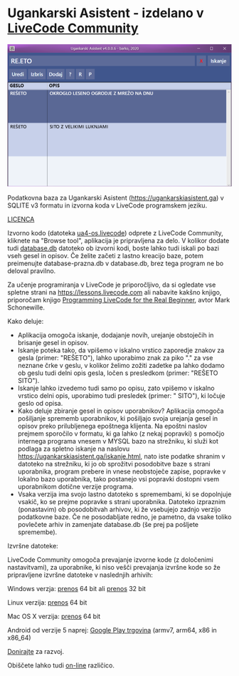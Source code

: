 # Ugankarski Asistent - izdelano v <a href="https://github.com/livecode">LiveCode Community</a>
<a href="https://ugankarskiasistent.ga"><p style="text-align:center;"><img src="ua.png" alt="Ugankarski Asistent"></p></a>

Podatkovna baza za Ugankarski Asistent (https://ugankarskiasistent.ga) v SQLITE v3 formatu in izvorna koda v LiveCode programskem jeziku.

<a href="LICENSE">LICENCA</a>

Izvorno kodo (datoteka <a href="ua4-os.livecode">ua4-os.livecode</a>) odprete z LiveCode Community, kliknete na "Browse tool", aplikacija je pripravljena za delo. V kolikor dodate tudi <a href="database.db">database.db</a> datoteko ob izvorni kodi, boste lahko tudi iskali po bazi vseh gesel in opisov. Če želite začeti z lastno kreacijo baze, potem preimenujte database-prazna.db v database.db, brez tega program ne bo deloval pravilno.

Za učenje programiranja v LiveCode je priporočljivo, da si ogledate vse spletne strani na https://lessons.livecode.com ali nabavite kakšno knjigo, priporočam knjigo <a href="http://www3.economy-x-talk.com/file.php?node=programming-livecode-for-the-real-beginner&fbclid=IwAR3ECEBve8CO_SVNwr7mN-GpGPo567owqUIpFv83qhiiyBacu7ENsEN9Qow">Programming LiveCode for the Real Beginner</a>, avtor Mark Schonewille.

Kako deluje:

* Aplikacija omogoča iskanje, dodajanje novih, urejanje obstoječih in brisanje gesel in opisov.
* Iskanje poteka tako, da vpišemo v iskalno vrstico zaporedje znakov za gesla (primer: "REŠETO"), lahko uporabimo znak za piko "." za vse neznane črke v geslu, v kolikor želimo zožiti zadetke pa lahko dodamo ob geslu tudi delni opis gesla, ločen s presledkom (primer: "REŠETO SITO").
* Iskanje lahko izvedemo tudi samo po opisu, zato vpišemo v iskalno vrstico delni opis, uporabimo tudi presledek (primer: " SITO"), ki ločuje geslo od opisa.
* Kako deluje zbiranje gesel in opisov uporabnikov? Aplikacija omogoča pošiljanje sprememb uporabnikov, ki pošiljajo svoja urejanja gesel in opisov preko prilubljenega epoštnega klijenta. Na epoštni naslov prejmem sporočilo v formatu, ki ga lahko (z nekaj popravki) s pomočjo internega programa vnesem v MYSQL bazo na strežniku, ki služi kot podlaga za spletno iskanje na naslovu https://ugankarskiasistent.ga/iskanje.html, nato iste podatke shranim v datoteko na strežniku, ki jo ob sprožitvi posodobitve baze s strani uporabnika, program prebere in vnese neobstoječe zapise, popravke v lokalno bazo uporabnika, tako postanejo vsi popravki dostopni vsem uporabnikom dotične verzije programa.
* Vsaka verzija ima svojo lastno datoteko s spremembami, ki se dopolnjuje vsakič, ko se prejme popravke s strani uporabnika. Datoteko izpraznim (ponastavim) ob posodobitvah arhivov, ki že vsebujejo zadnjo verzijo podatkovne baze. Če ne posodabljate redno, je pametno, da vsake toliko povlečete arhiv in zamenjate database.db (še prej pa pošljete spremembe).

Izvršne datoteke:

LiveCode Community omogoča prevajanje izvorne kode (z določenimi nastavitvami), za uporabnike, ki niso vešči prevajanja izvršne kode so že pripravljene izvršne datoteke v naslednjih arhivih:

Windows verzja: <a href="https://ugankarskiasistent.ga/prenos/ua64-windows.zip">prenos</a> 64 bit ali <a href="https://ugankarskiasistent.ga/prenos/ua32-windows.zip">prenos</a> 32 bit

Linux verzija: <a href="https://ugankarskiasistent.ga/prenos/ua64-linux.zip">prenos</a> 64 bit

Mac OS X verzija: <a href="https://ugankarskiasistent.ga/prenos/ua64-macosx.zip">prenos</a> 64 bit

Android od verzije 5 naprej: <a href="https://play.google.com/store/apps/details?id=com.preprosto.ua3">Google Play trgovina</a> (armv7, arm64, x86 in x86_64)

<a href="https://ugankarskiasistent.ga/#donacija">Donirajte</a> za razvoj.

Obiščete lahko tudi <a href="https://ugankarskiasistent.ga/iskanje.html">on-line</a> različico.
